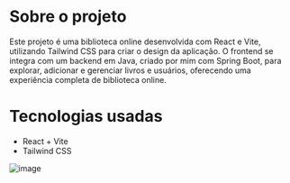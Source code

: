 # Sobre o projeto

Este projeto é uma biblioteca online desenvolvida com React e Vite, utilizando Tailwind CSS para criar o design da aplicação. O frontend se integra com um backend em Java, criado por mim com Spring Boot, para explorar, adicionar e gerenciar livros e usuários, oferecendo uma experiência completa de biblioteca online.

# Tecnologias usadas

  * React + Vite
  * Tailwind CSS

![image](https://github.com/user-attachments/assets/b524bcd1-e022-47cf-8d20-d3544de2592e)
